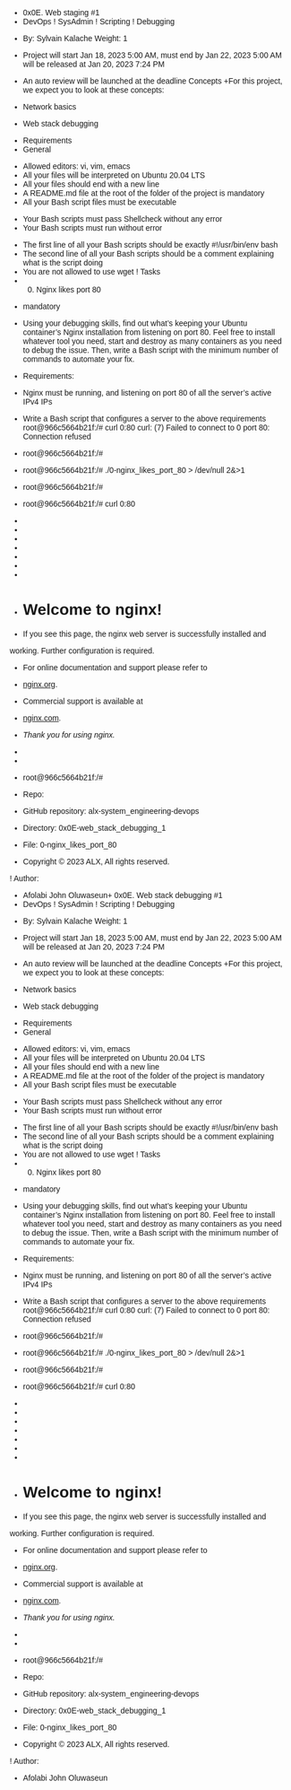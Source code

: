 + 0x0E. Web staging #1
+ DevOps
! SysAdmin
! Scripting
! Debugging
- By: Sylvain Kalache
 Weight: 1
+ Project will start Jan 18, 2023 5:00 AM, must end by Jan 22, 2023 5:00 AM
 will be released at Jan 20, 2023 7:24 PM
+ An auto review will be launched at the deadline
Concepts
+For this project, we expect you to look at these concepts:

+ Network basics
+ Web stack debugging


- Requirements
- General
+ Allowed editors: vi, vim, emacs
+ All your files will be interpreted on Ubuntu 20.04 LTS
+ All your files should end with a new line
+ A README.md file at the root of the folder of the project is mandatory
+ All your Bash script files must be executable
- Your Bash scripts must pass Shellcheck without any error
- Your Bash scripts must run without error
+ The first line of all your Bash scripts should be exactly #!/usr/bin/env bash
+ The second line of all your Bash scripts should be a comment explaining what is the script doing
+ You are not allowed to use wget
! Tasks
+ 0. Nginx likes port 80
- mandatory
+ Using your debugging skills, find out what’s keeping your Ubuntu container’s Nginx installation from listening on port 80. Feel free to install whatever tool you need, start and destroy as many containers as you need to debug the issue. Then, write a Bash script with the minimum number of commands to automate your fix.

+ Requirements:

+ Nginx must be running, and listening on port 80 of all the server’s active IPv4 IPs
+ Write a Bash script that configures a server to the above requirements
root@966c5664b21f:/# curl 0:80
curl: (7) Failed to connect to 0 port 80: Connection refused
+ root@966c5664b21f:/#
+ root@966c5664b21f:/# ./0-nginx_likes_port_80 > /dev/null 2&>1
+ root@966c5664b21f:/#
+ root@966c5664b21f:/# curl 0:80
- <!DOCTYPE html>
- <html>
- <head>
- <title>Welcome to nginx!</title>
- <style>
    body {
        width: 35em;
        margin: 0 auto;
        font-family: Tahoma, Verdana, Arial, sans-serif;
    }
- </style>
- </head>
- <body>
- <h1>Welcome to nginx!</h1>
- <p>If you see this page, the nginx web server is successfully installed and
working. Further configuration is required.</p>

- <p>For online documentation and support please refer to
- <a href="http://nginx.org/">nginx.org</a>.<br/>
+ Commercial support is available at
- <a href="http://nginx.com/">nginx.com</a>.</p>

- <p><em>Thank you for using nginx.</em></p>
- </body>
- </html>
+ root@966c5664b21f:/#
+ Repo:

+ GitHub repository: alx-system_engineering-devops
+ Directory: 0x0E-web_stack_debugging_1
+ File: 0-nginx_likes_port_80
  
+ Copyright © 2023 ALX, All rights reserved.

! Author:
+ Afolabi John Oluwaseun+ 0x0E. Web stack debugging #1
+ DevOps
! SysAdmin
! Scripting
! Debugging
- By: Sylvain Kalache
 Weight: 1
+ Project will start Jan 18, 2023 5:00 AM, must end by Jan 22, 2023 5:00 AM
 will be released at Jan 20, 2023 7:24 PM
+ An auto review will be launched at the deadline
Concepts
+For this project, we expect you to look at these concepts:

+ Network basics
+ Web stack debugging


- Requirements
- General
+ Allowed editors: vi, vim, emacs
+ All your files will be interpreted on Ubuntu 20.04 LTS
+ All your files should end with a new line
+ A README.md file at the root of the folder of the project is mandatory
+ All your Bash script files must be executable
- Your Bash scripts must pass Shellcheck without any error
- Your Bash scripts must run without error
+ The first line of all your Bash scripts should be exactly #!/usr/bin/env bash
+ The second line of all your Bash scripts should be a comment explaining what is the script doing
+ You are not allowed to use wget
! Tasks
+ 0. Nginx likes port 80
- mandatory
+ Using your debugging skills, find out what’s keeping your Ubuntu container’s Nginx installation from listening on port 80. Feel free to install whatever tool you need, start and destroy as many containers as you need to debug the issue. Then, write a Bash script with the minimum number of commands to automate your fix.

+ Requirements:

+ Nginx must be running, and listening on port 80 of all the server’s active IPv4 IPs
+ Write a Bash script that configures a server to the above requirements
root@966c5664b21f:/# curl 0:80
curl: (7) Failed to connect to 0 port 80: Connection refused
+ root@966c5664b21f:/#
+ root@966c5664b21f:/# ./0-nginx_likes_port_80 > /dev/null 2&>1
+ root@966c5664b21f:/#
+ root@966c5664b21f:/# curl 0:80
- <!DOCTYPE html>
- <html>
- <head>
- <title>Welcome to nginx!</title>
- <style>
    body {
        width: 35em;
        margin: 0 auto;
        font-family: Tahoma, Verdana, Arial, sans-serif;
    }
- </style>
- </head>
- <body>
- <h1>Welcome to nginx!</h1>
- <p>If you see this page, the nginx web server is successfully installed and
working. Further configuration is required.</p>

- <p>For online documentation and support please refer to
- <a href="http://nginx.org/">nginx.org</a>.<br/>
+ Commercial support is available at
- <a href="http://nginx.com/">nginx.com</a>.</p>

- <p><em>Thank you for using nginx.</em></p>
- </body>
- </html>
+ root@966c5664b21f:/#
+ Repo:

+ GitHub repository: alx-system_engineering-devops
+ Directory: 0x0E-web_stack_debugging_1
+ File: 0-nginx_likes_port_80
  
+ Copyright © 2023 ALX, All rights reserved.

! Author:
+ Afolabi John Oluwaseun
